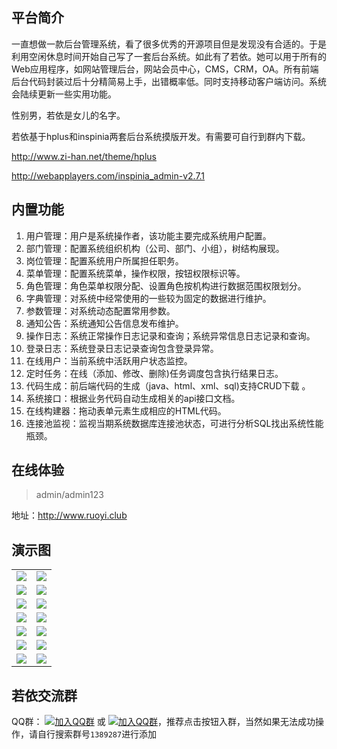 ## 平台简介

一直想做一款后台管理系统，看了很多优秀的开源项目但是发现没有合适的。于是利用空闲休息时间开始自己写了一套后台系统。如此有了若依。她可以用于所有的Web应用程序，如网站管理后台，网站会员中心，CMS，CRM，OA。所有前端后台代码封装过后十分精简易上手，出错概率低。同时支持移动客户端访问。系统会陆续更新一些实用功能。

性别男，若依是女儿的名字。

若依基于hplus和inspinia两套后台系统摸版开发。有需要可自行到群内下载。

http://www.zi-han.net/theme/hplus

http://webapplayers.com/inspinia_admin-v2.7.1 

## 内置功能

1.  用户管理：用户是系统操作者，该功能主要完成系统用户配置。
2.  部门管理：配置系统组织机构（公司、部门、小组），树结构展现。
3.  岗位管理：配置系统用户所属担任职务。
4.  菜单管理：配置系统菜单，操作权限，按钮权限标识等。
5.  角色管理：角色菜单权限分配、设置角色按机构进行数据范围权限划分。
6.  字典管理：对系统中经常使用的一些较为固定的数据进行维护。
7.  参数管理：对系统动态配置常用参数。
8.  通知公告：系统通知公告信息发布维护。
9.  操作日志：系统正常操作日志记录和查询；系统异常信息日志记录和查询。
10. 登录日志：系统登录日志记录查询包含登录异常。
11. 在线用户：当前系统中活跃用户状态监控。
12. 定时任务：在线（添加、修改、删除)任务调度包含执行结果日志。
13. 代码生成：前后端代码的生成（java、html、xml、sql)支持CRUD下载 。
14. 系统接口：根据业务代码自动生成相关的api接口文档。
15. 在线构建器：拖动表单元素生成相应的HTML代码。
16. 连接池监视：监视当期系统数据库连接池状态，可进行分析SQL找出系统性能瓶颈。
## 在线体验
> admin/admin123

地址：http://www.ruoyi.club

## 演示图

<table>
    <tr>
        <td><img src="https://oscimg.oschina.net/oscnet/25b5e333768d013d45a990c152dbe4d9d6e.jpg"/></td>
        <td><img src="https://oscimg.oschina.net/oscnet/55f92435662e6a799e9daac8a74fd46a1eb.jpg"/></td>
    </tr>
    <tr>
        <td><img src="https://oscimg.oschina.net/oscnet/e05d6184cde91f7bb74736a11727ac863fe.jpg"/></td>
        <td><img src="https://oscimg.oschina.net/oscnet/2fc14293b0c7a2a938441bb89b3edde98c1.jpg"/></td>
    </tr>
    <tr>
        <td><img src="https://oscimg.oschina.net/oscnet/1ffdb33f4ae588dd77d7b29779154fd555e.jpg"/></td>
        <td><img src="https://oscimg.oschina.net/oscnet/302762bb406c43ce7680637a793b1f67820.jpg"/></td>
    </tr>
    <tr>
        <td><img src="https://oscimg.oschina.net/oscnet/c3eab05442a6ffe87fd63cb1d4855b11d39.jpg"/></td>
        <td><img src="https://oscimg.oschina.net/oscnet/2b6483aa20459f9bfb9911d614ef8ac3c97.jpg"/></td>
    </tr>
	<tr>
        <td><img src="https://oscimg.oschina.net/oscnet/0aff434b32d6012dbf890c7f4603651c917.jpg"/></td>
        <td><img src="https://oscimg.oschina.net/oscnet/1f1f079c084d60c41ebfdd964d32b956efa.jpg"/></td>
    </tr>
	<tr>
        <td><img src="https://oscimg.oschina.net/oscnet/3cc7a4a5885978c1799d874d7727cfcf7a0.jpg"/></td>
        <td><img src="https://oscimg.oschina.net/oscnet/a323d288bf509b7180b1538fe2193d325b3.jpg"/></td>
    </tr>
	<tr>
        <td><img src="https://oscimg.oschina.net/oscnet/09cd252f86ce338745de291a78b271313be.jpg"/></td>
        <td><img src="https://oscimg.oschina.net/oscnet/10b12c7e673fee5ac3254f246354a4805b7.jpg"/></td>
    </tr>
</table>


## 若依交流群

QQ群： [![加入QQ群](https://img.shields.io/badge/QQ群-1389287-blue.svg)](http://shang.qq.com/wpa/qunwpa?idkey=4a9a52f5d9d9c65a8ea67859170ba835d95fc50ec74a2a722293e60e036b5016) 或 [![加入QQ群](https://img.shields.io/badge/QQ群-1389287-blue.svg)](https://jq.qq.com/?_wv=1027&k=5HBAaYN)，推荐点击按钮入群，当然如果无法成功操作，请自行搜索群号`1389287`进行添加